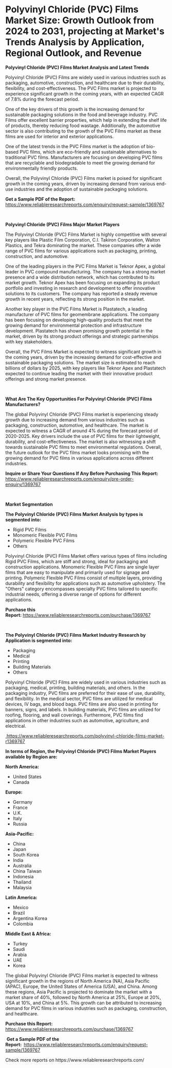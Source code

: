 <p><h1>Polyvinyl Chloride (PVC) Films Market Size: Growth Outlook from 2024 to 2031, projecting at Market's Trends Analysis by Application, Regional Outlook, and Revenue</h1></p><p><strong>Polyvinyl Chloride (PVC) Films Market Analysis and Latest Trends</strong></p>
<p><p>Polyvinyl Chloride (PVC) Films are widely used in various industries such as packaging, automotive, construction, and healthcare due to their durability, flexibility, and cost-effectiveness. The PVC Films market is projected to experience significant growth in the coming years, with an expected CAGR of 7.8% during the forecast period. </p><p>One of the key drivers of this growth is the increasing demand for sustainable packaging solutions in the food and beverage industry. PVC Films offer excellent barrier properties, which help in extending the shelf life of products, thereby reducing food wastage. Additionally, the automotive sector is also contributing to the growth of the PVC Films market as these films are used for interior and exterior applications.</p><p>One of the latest trends in the PVC Films market is the adoption of bio-based PVC films, which are eco-friendly and sustainable alternatives to traditional PVC films. Manufacturers are focusing on developing PVC films that are recyclable and biodegradable to meet the growing demand for environmentally friendly products.</p><p>Overall, the Polyvinyl Chloride (PVC) Films market is poised for significant growth in the coming years, driven by increasing demand from various end-use industries and the adoption of sustainable packaging solutions.</p></p>
<p><strong>Get a Sample PDF of the Report:&nbsp;</strong> <a href="https://www.reliableresearchreports.com/enquiry/request-sample/1369767">https://www.reliableresearchreports.com/enquiry/request-sample/1369767</a></p>
<p>&nbsp;</p>
<p><strong>Polyvinyl Chloride (PVC) Films Major Market Players</strong></p>
<p><p>The Polyvinyl Chloride (PVC) Films Market is highly competitive with several key players like Plastic Film Corporation, C.I. Takiron Corporation, Walton Plastics, and Tekra dominating the market. These companies offer a wide range of PVC films for various applications such as packaging, printing, construction, and automotive.</p><p>One of the leading players in the PVC Films Market is Teknor Apex, a global leader in PVC compound manufacturing. The company has a strong market presence and a wide distribution network, which has contributed to its market growth. Teknor Apex has been focusing on expanding its product portfolio and investing in research and development to offer innovative solutions to its customers. The company has reported a steady revenue growth in recent years, reflecting its strong position in the market.</p><p>Another key player in the PVC Films Market is Plastatech, a leading manufacturer of PVC films for geomembrane applications. The company has been focusing on developing high-quality products that meet the growing demand for environmental protection and infrastructure development. Plastatech has shown promising growth potential in the market, driven by its strong product offerings and strategic partnerships with key stakeholders.</p><p>Overall, the PVC Films Market is expected to witness significant growth in the coming years, driven by the increasing demand for cost-effective and sustainable packaging solutions. The market size is estimated to reach billions of dollars by 2025, with key players like Teknor Apex and Plastatech expected to continue leading the market with their innovative product offerings and strong market presence.</p></p>
<p>&nbsp;</p>
<p><strong>What Are The Key Opportunities For Polyvinyl Chloride (PVC) Films Manufacturers?</strong></p>
<p><p>The global Polyvinyl Chloride (PVC) Films market is experiencing steady growth due to increasing demand from various industries such as packaging, construction, automotive, and healthcare. The market is expected to witness a CAGR of around 4% during the forecast period of 2020-2025. Key drivers include the use of PVC films for their lightweight, durability, and cost-effectiveness. The market is also witnessing a shift towards sustainable PVC films to meet environmental regulations. Overall, the future outlook for the PVC films market looks promising with the growing demand for PVC films in various applications across different industries.</p></p>
<p><strong>Inquire or Share Your Questions If Any Before Purchasing This Report:</strong> <a href="https://www.reliableresearchreports.com/enquiry/pre-order-enquiry/1369767">https://www.reliableresearchreports.com/enquiry/pre-order-enquiry/1369767</a></p>
<p>&nbsp;</p>
<p><strong>Market Segmentation</strong></p>
<p><strong>The Polyvinyl Chloride (PVC) Films Market Analysis by types is segmented into:</strong></p>
<p><ul><li>Rigid PVC Films</li><li>Monomeric Flexible PVC Films</li><li>Polymeric Flexible PVC Films</li><li>Others</li></ul></p>
<p><p>Polyvinyl Chloride (PVC) Films Market offers various types of films including Rigid PVC Films, which are stiff and strong, ideal for packaging and construction applications. Monomeric Flexible PVC Films are single layer films that are easy to manipulate and primarily used for signage and printing. Polymeric Flexible PVC Films consist of multiple layers, providing durability and flexibility for applications such as automotive upholstery. The "Others" category encompasses specialty PVC films tailored to specific industrial needs, offering a diverse range of options for different applications.</p></p>
<p><strong>Purchase this Report:&nbsp;</strong><a href="https://www.reliableresearchreports.com/purchase/1369767">https://www.reliableresearchreports.com/purchase/1369767</a></p>
<p>&nbsp;</p>
<p><strong>The Polyvinyl Chloride (PVC) Films Market Industry Research by Application is segmented into:</strong></p>
<p><ul><li>Packaging</li><li>Medical</li><li>Printing</li><li>Building Materials</li><li>Others</li></ul></p>
<p><p>Polyvinyl Chloride (PVC) Films are widely used in various industries such as packaging, medical, printing, building materials, and others. In the packaging industry, PVC films are preferred for their ease of use, durability, and flexibility. In the medical sector, PVC films are utilized for medical devices, IV bags, and blood bags. PVC films are also used in printing for banners, signs, and labels. In building materials, PVC films are utilized for roofing, flooring, and wall coverings. Furthermore, PVC films find applications in other industries such as automotive, agriculture, and electrical.</p></p>
<p><a href="https://www.reliableresearchreports.com/polyvinyl-chloride-films-market-r1369767">&nbsp;https://www.reliableresearchreports.com/polyvinyl-chloride-films-market-r1369767</a></p>
<p><strong>In terms of Region, the Polyvinyl Chloride (PVC) Films Market Players available by Region are:</strong></p>
<p>
    <p> <strong> North America: </strong>
        <ul>
            <li>United States</li>
            <li>Canada</li>
        </ul>
        </p> 
    <p> <strong> Europe: </strong>
        <ul>
            <li>Germany</li>
            <li>France</li>
            <li>U.K.</li>
            <li>Italy</li>
            <li>Russia</li>
        </ul>
        </p> 
    <p> <strong> Asia-Pacific: </strong>
        <ul>
            <li>China</li>
            <li>Japan</li>
            <li>South Korea</li>
            <li>India</li>
            <li>Australia</li>
            <li>China Taiwan</li>
            <li>Indonesia</li>
            <li>Thailand</li>
            <li>Malaysia</li>
        </ul>
        </p> 
    <p> <strong> Latin America: </strong>
        <ul>
            <li>Mexico</li>
            <li>Brazil</li>
            <li>Argentina Korea</li>
            <li>Colombia</li>
        </ul>
        </p> 
    <p> <strong> Middle East & Africa: </strong>
        <ul>
            <li>Turkey</li>
            <li>Saudi</li>
            <li>Arabia</li>
            <li>UAE</li>
            <li>Korea</li>
        </ul>
    </p>
    </p>
<p><p>The global Polyvinyl Chloride (PVC) Films market is expected to witness significant growth in the regions of North America (NA), Asia Pacific (APAC), Europe, the United States of America (USA), and China. Among these regions, Asia Pacific is projected to dominate the market with a market share of 40%, followed by North America at 25%, Europe at 20%, USA at 10%, and China at 5%. This growth can be attributed to increasing demand for PVC films in various industries such as packaging, construction, and healthcare.</p></p>
<p><strong>Purchase this Report: </strong><a href="https://www.reliableresearchreports.com/purchase/1369767">https://www.reliableresearchreports.com/purchase/1369767</a></p>
<p>&nbsp;<strong>Get a Sample PDF of the Report:&nbsp;&nbsp;</strong><a href="https://www.reliableresearchreports.com/enquiry/request-sample/1369767">https://www.reliableresearchreports.com/enquiry/request-sample/1369767</a></p>
<p><strong></strong></p>
<p>Check more reports on https://www.reliableresearchreports.com/</p>